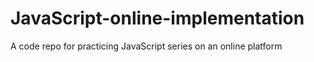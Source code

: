 # JavaScript-online-implementation
A code repo for practicing JavaScript series on an online platform 
